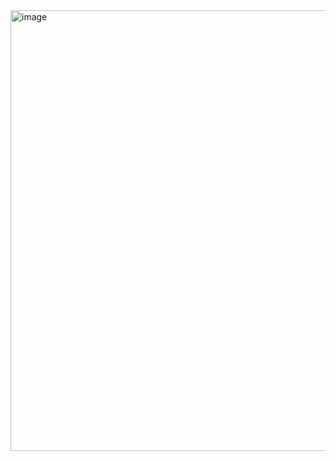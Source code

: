 <img width="1738" height="705" alt="image" src="https://github.com/user-attachments/assets/b9cfd47b-c4ef-4a55-aa9b-14bbacd2a4a6" />
